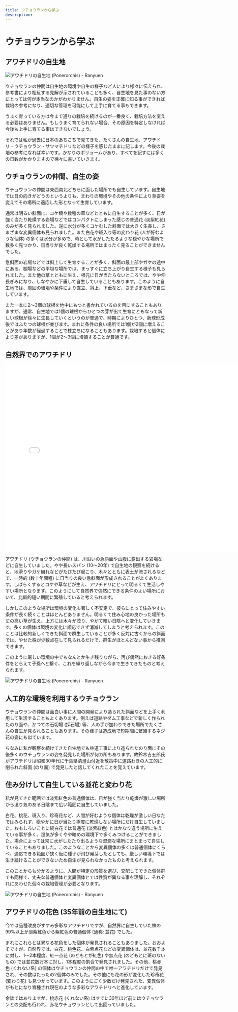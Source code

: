 ```yaml
---
title: ウチョウランから学ぶ
description:
---
```

ウチョウランから学ぶ
==
アワチドリの自生地
--
![アワチドリの自生地 (Ponerorchis) - Ranyuen](/assets/images/AWACHIDORI_habitat_NOKOGIRI-YAMA_2_ja.jpg)

ウチョウランの仲間は自生地の環境や自生の様子など人により様々に伝えられ、参考書により相反する見解が示されていることも多く、自生地を見た事のない方にとっては何が本当なのかがわかりません。自生の姿を正確に知る事ができれば栽培の参考になり、適切な管理を可能にして上手に育てる事もできます。

うまく育っている方は今まで通りの栽培を続けるのが一番良く、栽培方法を変える必要はありません。もしうまく育てられない場合、その原因を特定しなければ今後も上手に育てる事はできないでしょう。

それでは私が過去に日本のあちこちで見てきた、たくさんの自生地、アワチドリ・ウチョウラン・サツマチドリなどの様子を感じたままに記します。今後の栽培の参考になれば幸いです。かなりのボリュームがあり、すべてを記すには多くの日数がかかりますので徐々に書いていきます。

ウチョウランの仲間、自生の姿
--
ウチョウランの仲間は東西南北どちらに面した場所でも自生しています。自生地では日の向きがどうのというよりも、まわりの環境やその他の条件により草姿を変えてその場所に適応した形となって生育しています。

通常は明るい斜面に、コケ類や数種の草などとともに自生することが多く、日が強く当たり乾燥する岩場などではコンパクトにしまった感じの普通花 (淡紫紅花) のみが多く見られました。逆に水分が多くコケむした斜面では大きく生長し、さまざまな変異個体も見られました。また白花や斑入り等の変わり花 (人が好むような個体) の多くは水分が多めで、時として水がしたたるような穏やかな場所で数多く見つかり、日当りが良く乾燥する場所ではまったく見ることができませんでした。

急斜面の岩場などでは斜上して生育することが多く、斜面の最上部やガケの途中にある、棚場などの平坦な場所では、まっすぐに立ち上がり自生する様子も見られました。また他の草とともに生え、根元に日が当たらないところでは、やや伸長ぎみになり、しなやかに下垂して自生していることもあります。このように自生地では、周囲の環境や条件により直立、斜上、下垂など、さまざまな形で自生しています。

また一本に2～3個の球根を地中にもつと書かれているのを目にすることもありますが、通常、自生地では1個の球根からひとつの芽が出て生育にともなって新しい球根が徐々に生長していくというのが普通で、時期によりひとつ、新球形成後ではふたつの球根が並びます。まれに条件の良い場所では1個が2個に増えることがあり年数が経過することで株立ちになることもあります。栽培すると個体により差がありますが、1個が2～3個に増殖することが普通です。

自然界でのアワチドリ
--
<iframe src="/assets/swf/territory_of_ponerorchis.swf.html" width="748" height="585" border="0" frameborder="0" scrolling="no"></iframe>

アワチドリ (ウチョウランの仲間) は、川沿いの急斜面や山腹に露出する岩場などに自生していました。やや長いスパン (10～20年) で自生地の観察を続けると、地滑りやガケ崩れなどがたびたび起こり、木々とともに表土が流されるなどで、一時的 (数十年間程) に日当りの良い急斜面が形成されることがよくあります。しばらくするとコケや草などが生え、アワチドリにとって明るくて生活しやすい場所となります。このようにして自然界で偶然にできる条件のよい場所において、比較的短い期間に繁殖していると考えられます。

しかしこのような場所は環境の変化も著しく不安定で、彼らにとって住みやすい条件が長く続くことはほとんどありません。明るくて住み心地の良かった場所も丈の高い草が生え、上方には木々が茂り、やがて暗い日陰へと変化していきます。多くの個体は環境の変化に順応できず消滅してしまうと考えられます。このことは比較的新しくできた斜面で群生していることが多く反対に古くからの斜面では、やせた株が少数点在して見られるだけで、群生がほとんどない事から推測できます。

このように厳しい環境の中でもなんとか生き残りながら、再び偶然におきる好条件をとらえて子孫へと繋ぐ、これを繰り返しながら今まで生きてきたものと考えられます。

![アワチドリの自生地 (Ponerorchis) - Ranyuen](/assets/images/AWACHIDORI_habitat_NOKOGIRI-YAMA_1_ja.jpg)

人工的な環境を利用するウチョウラン
--
ウチョウランの仲間は面白い事に人間の開発により造られた斜面などを上手く利用して生活することもよくあります。例えば道路やダム工事などで新しく作られたのり面や、かつての石切場 (採石場) 等、人の手が加わりできた場所でたくさんの自生が見られることもあります。その様子は造成地で短期間に繁殖するネジ花の姿にも似ています。

ちなみに私が観察を続けてきた自生地でも林道工事により造られたのり面にその後多くのウチョウランの姿を発見した場所が何カ所もあります。故鈴木吉五郎氏がアワチドリは昭和30年代に千葉県清澄山付近を散策中に道路わきの人工的に削られた斜面 (のり面) で発見したと話してくれたことを覚えています。

住み分けして自生している並花と変わり花
--
私が見てきた範囲では淡紫紅色の普通個体は、日が強く当たり乾燥が激しい場所から湿り気のある日陰まで広い範囲に自生していました。

白花、桃花、斑入り、珍奇花など、人間が好むような個体は乾燥が激しい日なたではみられず、穏やかに日が当たり極度に乾燥しない場所にだけ自生していました。おもしろいことに純白花では普通花 (淡紫紅色) とはかなり違う場所に生えている事が多く、湿気が多くやや暗めの環境下で多くみつけることができました。場合によっては常に水がしたたり出るような湿潤な場所にまとまって自生していることもありました。このようなことから変異個体の多くは普通個体にくらべ、適応できる範囲が狭く仮に種子が飛び発芽したとしても、厳しい環境下では生き続けることができないため自生が見られなかったものと考えられます。

このことからも分かるように、人間が特定の形質を選び、交配してできた個体群でも同様で、丈夫な普通個体と変異個体とでは性質が異なる事を理解し、それぞれにあわせた個々の栽培管理が必要となります。

![アワチドリの自生地 (Ponerorchis) - Ranyuen](/assets/images/AWACHIDORI_habitat_NOKOGIRI-YAMA_3_ja.jpg)

アワチドリの花色 (35年前の自生地にて)
--
今では品種改良がすすみ多彩なアワチドリですが、自然界に自生していた株の99%以上が淡紫紅色から紫紅色の普通個体 (通称: 並花) でした。

まれにこれらとは異なる花色をした個体が発見されることもありました。おおよそですが、自然界では、白花、桃色花、白紫点花などの変異個体は、並花数千本に対し、1～2本程度、紅一点花 (のどもとが紅色) や無点花 (のどもとに斑のないもの) では並花数万本に対し、1本程度の割合で発見されました。その他、桃赤色 (くれない系) の個体はウチョウランの仲間の中で唯一アワチドリだけで発見され、その数はたったの2個体のみでした。その他にも花の形が変化した珍奇花 (変わり花) も見つかっています。このようにごく少数だけ発見された、変異個体がもとになり育種され現在のような多彩なアワチドリへと進化しています。

余談ではありますが、桃赤花 (くれない系) はすでに30年ほど前にはウチョウランとの交配も行われ、赤花ウチョウランとして出回っていました。
